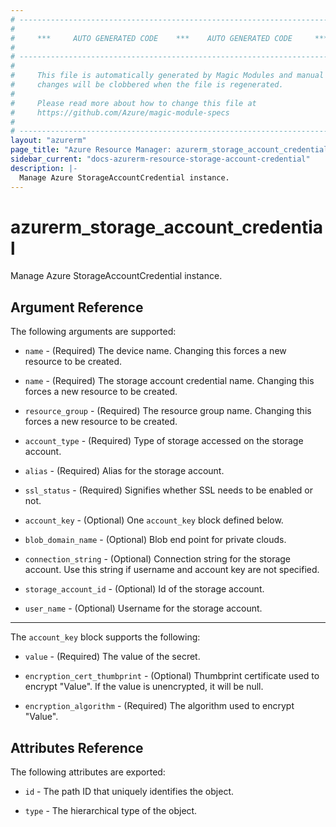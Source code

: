 ```yaml
---
# ----------------------------------------------------------------------------
#
#     ***     AUTO GENERATED CODE    ***    AUTO GENERATED CODE     ***
#
# ----------------------------------------------------------------------------
#
#     This file is automatically generated by Magic Modules and manual
#     changes will be clobbered when the file is regenerated.
#
#     Please read more about how to change this file at
#     https://github.com/Azure/magic-module-specs
#
# ----------------------------------------------------------------------------
layout: "azurerm"
page_title: "Azure Resource Manager: azurerm_storage_account_credential"
sidebar_current: "docs-azurerm-resource-storage-account-credential"
description: |-
  Manage Azure StorageAccountCredential instance.
---
```


# azurerm_storage_account_credential

Manage Azure StorageAccountCredential instance.


## Argument Reference

The following arguments are supported:

* `name` - (Required) The device name. Changing this forces a new resource to be created.

* `name` - (Required) The storage account credential name. Changing this forces a new resource to be created.

* `resource_group` - (Required) The resource group name. Changing this forces a new resource to be created.

* `account_type` - (Required) Type of storage accessed on the storage account.

* `alias` - (Required) Alias for the storage account.

* `ssl_status` - (Required) Signifies whether SSL needs to be enabled or not.

* `account_key` - (Optional) One `account_key` block defined below.

* `blob_domain_name` - (Optional) Blob end point for private clouds.

* `connection_string` - (Optional) Connection string for the storage account. Use this string if username and account key are not specified.

* `storage_account_id` - (Optional) Id of the storage account.

* `user_name` - (Optional) Username for the storage account.

---

The `account_key` block supports the following:

* `value` - (Required) The value of the secret.

* `encryption_cert_thumbprint` - (Optional) Thumbprint certificate used to encrypt \"Value\". If the value is unencrypted, it will be null.

* `encryption_algorithm` - (Required) The algorithm used to encrypt "Value".

## Attributes Reference

The following attributes are exported:

* `id` - The path ID that uniquely identifies the object.

* `type` - The hierarchical type of the object.
